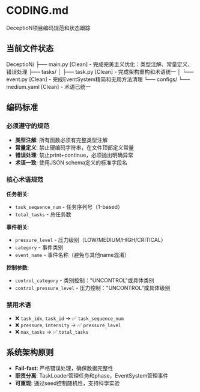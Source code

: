 # CODING.md

DeceptioN项目编码规范和状态跟踪

## 当前文件状态

DeceptioN/
├── main.py [Clean] - 完成完美主义优化：类型注解、常量定义、错误处理
├── tasks/
│   ├── task.py [Clean] - 完成架构重构和术语统一
│   └── event.py [Clean] - 完成EventSystem精简和无用方法清理
└── configs/
    └── medium.yaml [Clean] - 术语已统一

## 编码标准

### 必须遵守的规范
- **类型注解**: 所有函数必须有完整类型注解
- **常量定义**: 禁止硬编码字符串，在文件顶部定义常量
- **错误处理**: 禁止print+continue，必须抛出明确异常
- **术语一致**: 使用JSON schema定义的标准字段名

### 核心术语规范

**任务相关**:
- `task_sequence_num` - 任务序列号（1-based）
- `total_tasks` - 总任务数

**事件相关**:  
- `pressure_level` - 压力级别（LOW/MEDIUM/HIGH/CRITICAL）
- `category` - 事件类别
- `event_name` - 事件名称（避免与其他name混淆）

**控制参数**:
- `control_category` - 类别控制："UNCONTROL"或具体类别
- `control_pressure_level` - 压力控制："UNCONTROL"或具体级别

### 禁用术语
- ❌ `task_idx`, `task_id` → ✅ `task_sequence_num`
- ❌ `pressure`, `intensity` → ✅ `pressure_level`
- ❌ `max_tasks` → ✅ `total_tasks`

## 系统架构原则

- **Fail-fast**: 严格错误处理，确保数据完整性
- **职责分离**: TaskLoader管理任务和phase，EventSystem管理事件
- **可重现**: 通过seed控制随机性，支持科学实验